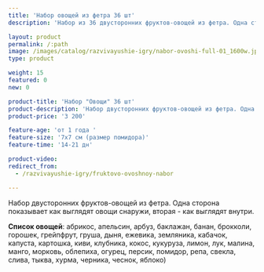 ```yaml
---
title: 'Набор овощей из фетра 36 шт'
description: 'Набор из 36 двусторонних фруктов-овощей из фетра. Одна сторона показывает как выглядят овощи снаружи, вторая - как выглядят внутри.'

layout: product
permalink: /:path
image: /images/catalog/razvivayushie-igry/nabor-ovoshi-full-01_1600w.jpg
type: product

weight: 15
featured: 0
new: 0

product-title: 'Набор "Овощи" 36 шт'
product-description: 'Набор двусторонних фруктов-овощей из фетра. Одна сторона показывает как выглядят овощи снаружи, вторая - как выглядят внутри.  <br /><br />**Список овощей**: абрикос, апельсин, арбуз, баклажан, банан, брокколи, горошек, грейпфрут, груша, дыня, ежевика, земляника, кабачок, капуста, картошка, киви, клубника, кокос, кукуруза, лимон, лук, малина, манго, морковь, облепиха, огурец, персик, помидор, репа, свекла, слива, тыква, хурма, черника, чеснок, яблоко)'
product-price: '3 200'

feature-age: 'от 1 года '
feature-size: '7х7 см (размер помидора)'
feature-time: '14-21 дн'

product-video: 
redirect_from:
  - /razvivayushie-igry/fruktovo-ovoshnoy-nabor

---
```

Набор двусторонних фруктов-овощей из фетра. Одна сторона показывает как выглядят овощи снаружи, вторая - как выглядят внутри.  

**Список овощей**: абрикос, апельсин, арбуз, баклажан, банан, брокколи, горошек, грейпфрут, груша, дыня, ежевика, земляника, кабачок, капуста, картошка, киви, клубника, кокос, кукуруза, лимон, лук, малина, манго, морковь, облепиха, огурец, персик, помидор, репа, свекла, слива, тыква, хурма, черника, чеснок, яблоко)